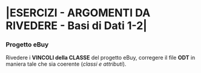 # |ESERCIZI - ARGOMENTI DA RIVEDERE - Basi di Dati 1-2|
    

### Progetto eBuy

Rivedere i **VINCOLI della CLASSE** del progetto eBuy, corregere il file **ODT** in maniera tale che sia coerente (*classi e attributi*).